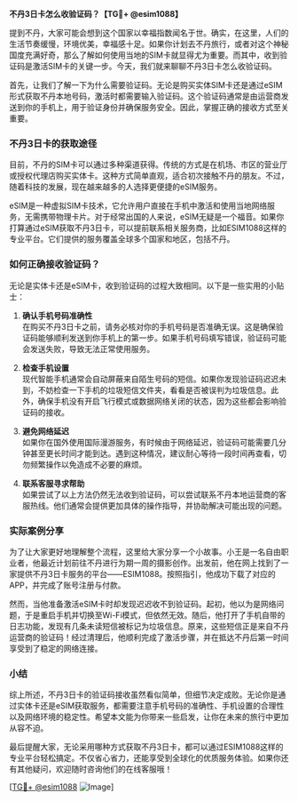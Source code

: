 **不丹3日卡怎么收验证码？【TG💪+ @esim1088】**

提到不丹，大家可能会想到这个国家以幸福指数闻名于世。确实，在这里，人们的生活节奏缓慢，环境优美，幸福感十足。如果你计划去不丹旅行，或者对这个神秘国度充满好奇，那么了解如何使用当地的SIM卡就显得尤为重要。而其中，收到验证码是激活SIM卡的关键一步。今天，我们就来聊聊不丹3日卡怎么收验证码。

首先，让我们了解一下为什么需要验证码。无论是购买实体SIM卡还是通过eSIM形式获取不丹本地号码，激活时都需要输入验证码。这个验证码通常是由运营商发送到你的手机上，用于验证身份并确保服务安全。因此，掌握正确的接收方式至关重要。

### 不丹3日卡的获取途径

目前，不丹的SIM卡可以通过多种渠道获得。传统的方式是在机场、市区的营业厅或授权代理店购买实体卡。这种方式简单直观，适合初次接触不丹的朋友。不过，随着科技的发展，现在越来越多的人选择更便捷的eSIM服务。

eSIM是一种虚拟SIM卡技术，它允许用户直接在手机中激活和使用当地网络服务，无需携带物理卡片。对于经常出国的人来说，eSIM无疑是一个福音。如果你打算通过eSIM获取不丹3日卡，可以提前联系相关服务商，比如ESIM1088这样的专业平台。它们提供的服务覆盖全球多个国家和地区，包括不丹。

### 如何正确接收验证码？

无论是实体卡还是eSIM卡，收到验证码的过程大致相同。以下是一些实用的小贴士：

1. **确认手机号码准确性**  
   在购买不丹3日卡之前，请务必核对你的手机号码是否准确无误。这是确保验证码能够顺利发送到你手机上的第一步。如果手机号码填写错误，验证码可能会发送失败，导致无法正常使用服务。

2. **检查手机设置**  
   现代智能手机通常会自动屏蔽来自陌生号码的短信。如果你发现验证码迟迟未到，不妨检查一下手机的垃圾短信文件夹，看看是否被误判为垃圾信息。此外，确保手机没有开启飞行模式或数据网络关闭的状态，因为这些都会影响验证码的接收。

3. **避免网络延迟**  
   如果你在国外使用国际漫游服务，有时候由于网络延迟，验证码可能需要几分钟甚至更长时间才能到达。遇到这种情况，建议耐心等待一段时间再查看，切勿频繁操作以免造成不必要的麻烦。

4. **联系客服寻求帮助**  
   如果尝试了以上方法仍然无法收到验证码，可以尝试联系不丹本地运营商的客服热线。他们通常会提供更加具体的操作指导，并协助解决可能出现的问题。

### 实际案例分享

为了让大家更好地理解整个流程，这里给大家分享一个小故事。小王是一名自由职业者，他最近计划前往不丹进行为期一周的摄影创作。出发前，他在网上找到了一家提供不丹3日卡服务的平台——ESIM1088。按照指引，他成功下载了对应的APP，并完成了账号注册与付款。

然而，当他准备激活eSIM卡时却发现迟迟收不到验证码。起初，他以为是网络问题，于是重启手机并切换至Wi-Fi模式，但依然无效。随后，他打开了手机自带的日志功能，发现有几条未读短信被标记为垃圾信息。原来，这些短信正是来自不丹运营商的验证码！经过清理后，他顺利完成了激活步骤，并在抵达不丹后第一时间享受到了稳定的网络连接。

### 小结

综上所述，不丹3日卡的验证码接收虽然看似简单，但细节决定成败。无论你是通过实体卡还是eSIM获取服务，都需要注意手机号码的准确性、手机设置的合理性以及网络环境的稳定性。希望本文能为你带来一些启发，让你在未来的旅行中更加从容不迫。

最后提醒大家，无论采用哪种方式获取不丹3日卡，都可以通过ESIM1088这样的专业平台轻松搞定。不仅省心省力，还能享受到全球化的优质服务体验。如果你还有其他疑问，欢迎随时咨询他们的在线客服哦！

[[TG💪+ @esim1088](https://t.me/s/esim1088) ![Image](https://i.postimg.cc/4NQfJmqS/Snipaste-2025-05-13-00-14-12.png)]